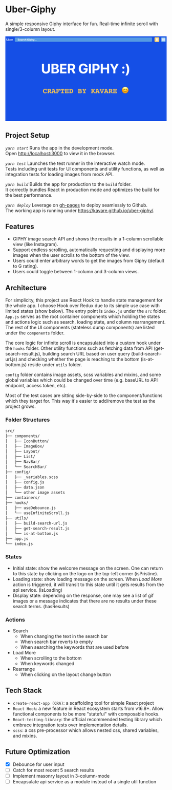 # Uber-Giphy
A simple responsive Giphy interface for fun. Real-time infinite scroll with single/3-column layout.

![Demo](https://github.com/kavare/uber-giphy/blob/master/src/config/demo.png)

## Project Setup
*`yarn start`*
Runs the app in the development mode.<br />
Open [http://localhost:3000](http://localhost:3000) to view it in the browser.

*`yarn test`*
Launches the test runner in the interactive watch mode.<br />
Tests including unit tests for UI components and utility functions, as well as integration tests for
loading images from mock API.

*`yarn build`*
Builds the app for production to the `build` folder.<br />
It correctly bundles React in production mode and optimizes the build for the best performance.

*`yarn deploy`*
Leverage on [gh-pages](https://github.com/tschaub/gh-pages) to deploy seamlessly to Github. <br />
The working app is running under https://kavare.github.io/uber-giphy/.

## Features
- GIPHY image search API and shows the results in a 1-column scrollable view (like Instagram).
- Support endless scrolling, automatically requesting and displaying more images when the user scrolls to the bottom of the view.
- Users could enter arbitrary words to get the images from Giphy (default to G rating).
- Users could toggle between 1-column and 3-column views.

## Architecture
For simplicity, this project use React Hook to handle state management for the whole app. I choose Hook over Redux due to its simple use case with limited states (show below). The entry point is `index.js` under the `src` folder. `App.js` serves as the root container components which holding the states and actions logic such as search, loading state, and column rearrangement. The rest of the UI components (stateless dump components) are listed under the `components` folder.

The core logic for infinite scroll is encapsulated into a custom hook under the `hooks` folder. Other utility functions such as fetching data from API (get-search-result.js), building search URL based on user query (build-search-url.js) and checking whether the page is reaching to the bottom (is-at-bottom.js) reside under `utils` folder.

`config` folder contains image assets, scss variables and mixins, and some global variables which could be changed over time (e.g. baseURL to API endpoint, access token, etc).

Most of the test cases are sitting side-by-side to the component/functions which they target for. This way it's easier to add/remove the test as the project grows.

### Folder Structures
```
src/
├── components/
│   ├── IconButton/
│   ├── ImageBox/
│   ├── Layout/
│   ├── List/
│   ├── NavBar/
│   └── SearchBar/
├── config/
│   ├── _variables.scss
│   ├── config.js
│   ├── data.json
│   └── other image assets
├── containers/
├── hooks/
│   ├── useDebounce.js
│   └── useInfiniteScroll.js
├── utils/
│   ├── build-search-url.js
│   ├── get-search-result.js
│   └── is-at-bottom.js
├── app.js
└── index.js
```
### States
- Initial state: show the welcome message on the screen. One can return to this state by clicking on the logo on the top-left corner (isPristine).
- Loading state: show loading message on the screen. When _Load More_ action is triggered, it will transit to this state until it gets results from the api service. (isLoading)
- Display state: depending on the response, one may see a list of gif images or a message indicates that there are no results under these search terms. (hasResults)

### Actions
- Search
  - When changing the text in the search bar
  - When search bar reverts to empty
  - When searching the keywords that are used before
- Load More
  - When scrolling to the bottom
  - When keywords changed
- Rearrange
  - When clicking on the layout change button

## Tech Stack
- `create-react-app (CRA)`: a scaffolding tool for simple React project
- `React Hook`: a new feature in React ecosystem starts from v16.8+. Allow functional components to be more "stateful" with composable hooks.
- `React-testing-library`: the official recommended testing library which embrace integration tests over implementation details.
- `scss`: a css pre-processor which allows nested css, shared variables, and mixins.

## Future Optimization
- [x] Debounce for user input
- [ ] Catch for most recent 5 search results
- [ ] Implement masonry layout in 3-column-mode
- [ ] Encapsulate api service as a module instead of a single util function
